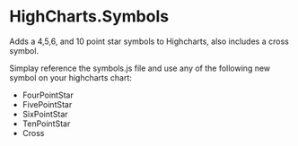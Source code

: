 HighCharts.Symbols
==================

Adds a 4,5,6, and 10 point star symbols to Highcharts, also includes a cross symbol. 

Simplay reference the symbols.js file and use any of the following new symbol on your highcharts chart: 

* FourPointStar
* FivePointStar
* SixPointStar
* TenPointStar
* Cross
